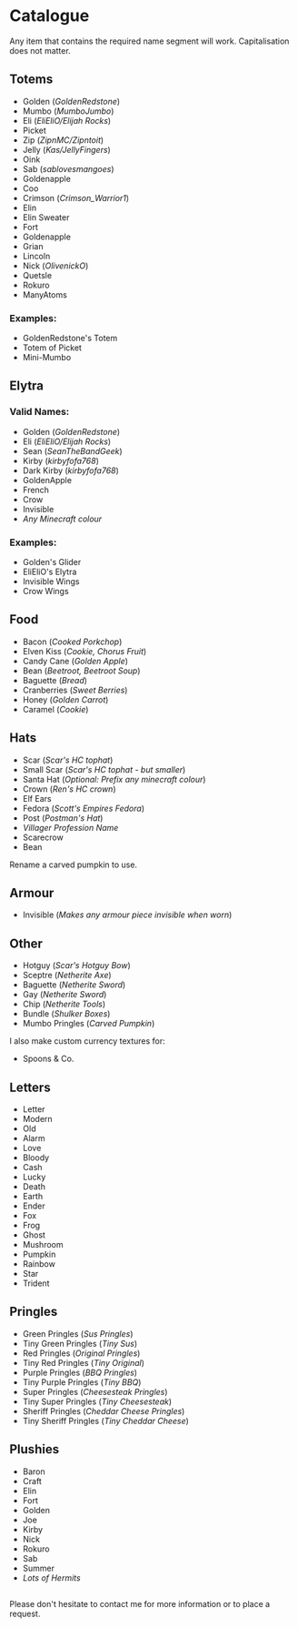 # Catalogue

Any item that contains the required name segment will work.
Capitalisation does not matter.

## Totems
- Golden
  (*GoldenRedstone*)
- Mumbo
  (*MumboJumbo*)
- Eli
  (*EliEliO/Elijah Rocks*)
- Picket
- Zip
  (*ZipnMC/Zipntoit*)
- Jelly
  (*Kas/JellyFingers*)
- Oink
- Sab
  (*sablovesmangoes*)
- Goldenapple
- Coo
- Crimson
  (*Crimson_Warrior1*)
- Elin
- Elin Sweater
- Fort
- Goldenapple
- Grian
- Lincoln
- Nick
  (*OlivenickO*)
- Quetsle
- Rokuro
- ManyAtoms

### Examples:
- GoldenRedstone's Totem
- Totem of Picket
- Mini-Mumbo

## Elytra
### Valid Names:
- Golden
  (*GoldenRedstone*)
- Eli
  (*EliEliO/Elijah Rocks*)
- Sean
  (*SeanTheBandGeek*)
- Kirby
  (*kirbyfofa768*)
- Dark Kirby
  (*kirbyfofa768*)
- GoldenApple
- French
- Crow
- Invisible
- *Any Minecraft colour*

### Examples:
- Golden's Glider
- EliEliO's Elytra
- Invisible Wings
- Crow Wings

## Food
- Bacon
  (*Cooked Porkchop*)
- Elven Kiss
  (*Cookie,
   Chorus Fruit*)
- Candy Cane
  (*Golden Apple*)
- Bean
  (*Beetroot, Beetroot Soup*)
- Baguette
  (*Bread*)
- Cranberries
  (*Sweet Berries*)
- Honey
  (*Golden Carrot*)
- Caramel
  (*Cookie*)

## Hats
- Scar
  (*Scar's HC tophat*)
- Small Scar
  (*Scar's HC tophat - but smaller*)
- Santa Hat
  (*Optional: Prefix any minecraft colour*)
- Crown
  (*Ren's HC crown*)
- Elf Ears
- Fedora
  (*Scott's Empires Fedora*)
- Post
  (*Postman's Hat*)
- *Villager Profession Name*
- Scarecrow
- Bean

Rename a carved pumpkin to use.

## Armour
- Invisible
  (*Makes any armour piece invisible when worn*)

## Other
- Hotguy
  (*Scar's Hotguy Bow*)
- Sceptre
  (*Netherite Axe*)
- Baguette
  (*Netherite Sword*)
- Gay
  (*Netherite Sword*)
- Chip
  (*Netherite Tools*)
- Bundle
  (*Shulker Boxes*)
- Mumbo Pringles
  (*Carved Pumpkin*)

I also make custom currency textures for:
- Spoons & Co.

## Letters
- Letter
- Modern
- Old
- Alarm
- Love
- Bloody
- Cash
- Lucky
- Death
- Earth
- Ender
- Fox
- Frog
- Ghost
- Mushroom
- Pumpkin
- Rainbow
- Star
- Trident

## Pringles
- Green Pringles
  (*Sus Pringles*)
- Tiny Green Pringles
  (*Tiny Sus*)
- Red Pringles
  (*Original Pringles*)
- Tiny Red Pringles
  (*Tiny Original*)
- Purple Pringles
  (*BBQ Pringles*)
- Tiny Purple Pringles
  (*Tiny BBQ*)
- Super Pringles
  (*Cheesesteak Pringles*)
- Tiny Super Pringles
  (*Tiny Cheesesteak*)
- Sheriff Pringles
  (*Cheddar Cheese Pringles*)
- Tiny Sheriff Pringles
  (*Tiny Cheddar Cheese*)

## Plushies
- Baron
- Craft
- Elin
- Fort
- Golden
- Joe
- Kirby
- Nick
- Rokuro
- Sab
- Summer
- *Lots of Hermits*

##
Please don't hesitate to contact me for more information or to place a request.

